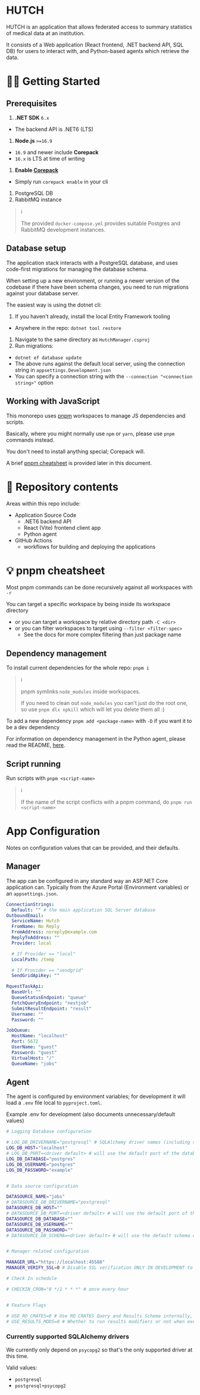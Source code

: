 # HUTCH

HUTCH is an application that allows federated access to summary statistics of medical data at an institution.

It consists of a Web application (React frontend, .NET backend API, SQL DB) for users to interact with, and Python-based agents which retrieve the data.

# 👩‍💻 Getting Started

## Prerequisites

1. **.NET SDK** `6.x`
  - The backend API is .NET6 (LTS)
1. **Node.js** `>=16.9`
  - `16.9` and newer include **Corepack**
  - `16.x` is LTS at time of writing
1. **Enable [Corepack](https://nodejs.org/api/corepack.html)**
  - Simply run `corepack enable` in your cli
1. PostgreSQL DB
1. RabbitMQ instance

> ℹ️
> 
> The provided `docker-compose.yml` provides suitable Postgres and RabbitMQ development instances.

## Database setup

The application stack interacts with a PostgreSQL database, and uses code-first migrations for managing the database schema.

When setting up a new environment, or running a newer version of the codebase if there have been schema changes, you need to run migrations against your database server.

The easiest way is using the dotnet cli:

1. If you haven't already, install the local Entity Framework tooling

- Anywhere in the repo: `dotnet tool restore`

1. Navigate to the same directory as `HutchManager.csproj`
1. Run migrations:

- `dotnet ef database update`
- The above runs against the default local server, using the connection string in `appsettings.Development.json`
- You can specify a connection string with the `--connection "<connection string>"` option

## Working with JavaScript

This monorepo uses [pnpm](https://pnpm.io) workspaces to manage JS dependencies and scripts.

Basically, where you might normally use `npm` or `yarn`, please use `pnpm` commands instead.

You don't need to install anything special; Corepack will.

A brief [pnpm cheatsheet](#-pnpm-cheatsheet) is provided later in this document.

# 📁 Repository contents

Areas within this repo include:

- Application Source Code
  - .NET6 backend API
  - React (Vite) frontend client app
  - Python agent
- GitHub Actions
  - workflows for building and deploying the applications
# 💡 pnpm cheatsheet

Most pnpm commands can be done recursively against all workspaces with `-r`

You can target a specific workspace by being inside its workspace directory

- or you can target a workspace by relative directory path `-C <dir>`
- or you can filter workspaces to target using `--filter <filter-spec>`
  - See the docs for more complex filtering than just package name

## Dependency management

To install current dependencies for the whole repo: `pnpm i`

> ℹ
>
> pnpm symlinks `node_modules` inside workspaces.
>
> If you need to clean out `node_modules` you can't just do the root one, so use `pnpm dlx npkill` which will let you delete them all :)

To add a new dependency `pnpm add <package-name>` with `-D` if you want it to be a dev dependency

For information on dependency management in the Python agent, please read the README, [here](app/HutchAgent/README.md).

## Script running

Run scripts with `pnpm <script-name>`

> ℹ
>
> If the name of the script conflicts with a pnpm command, do `pnpm run <script-name>`

# App Configuration

Notes on configuration values that can be provided, and their defaults.

## Manager

The app can be configured in any standard way an ASP.NET Core application can. Typically from the Azure Portal (Environment variables) or an `appsettings.json`.

```yaml
ConnectionStrings:
  Default: "" # the main application SQL Server database
OutboundEmail:
  ServiceName: Hutch
  FromName: No Reply
  FromAddress: noreply@example.com
  ReplyToAddress: ""
  Provider: local

  # If Provider == "local"
  LocalPath: /temp

  # If Provider == "sendgrid"
  SendGridApiKey: ""

RquestTaskApi:
  BaseUrl: ""
  QueueStatusEndpoint: "queue"
  FetchQueryEndpoint: "nextjob"
  SubmitResultEndpoint: "result"
  Username: ""
  Password: ""

JobQueue:
  HostName: "localhost"
  Port: 5672
  UserName: "guest"
  Password: "guest"
  VirtualHost: "/"
  QueueName: "jobs"
```

## Agent

The agent is configured by environment variables; for development it will load a `.env` file local to `pyproject.toml`.

Example .env for development (also documents unnecessary/default values)

```sh
# Logging Database configuration

# LOG_DB_DRIVERNAME="postgresql" # SQLAlchemy driver names (including short names). See currently supported list.
LOG_DB_HOST="localhost"
# LOG_DB_PORT=<driver default> # will use the default port of the database driver
LOG_DB_DATABASE="postgres"
LOG_DB_USERNAME="postgres"
LOG_DB_PASSWORD="example"


# Data source configuration

DATASOURCE_NAME="jobs"
# DATASOURCE_DB_DRIVERNAME="postgresql"
DATASOURCE_DB_HOST=""
# DATASOURCE_DB_PORT=<driver default> # will use the default port of the database driver
DATASOURCE_DB_DATABASE=""
DATASOURCE_DB_USERNAME=""
DATASOURCE_DB_PASSWORD=""
# DATASOURCE_DB_SCHEMA=<driver default> # will use the default schema of the database driver (e.g. `public` for postgres, `dbo` for MSSQL...)


# Manager related configuration

MANAGER_URL="https://localhost:45588"
MANAGER_VERIFY_SSL=0 # Disable SSL verification ONLY IN DEVELOPMENT to allow for self-signed certs. Actual in-app default is 1.

# Check In schedule

# CHECKIN_CRON="0 */1 * * *" # once every hour


# Feature Flags

# USE_RO_CRATES=0 # Use RO CRATES Query and Results Schema internally, instead of Rquest
# USE_RESULTS_MODS=0 # Whether to run results modifiers or not when executing a query
```

### Currently supported SQLAlchemy drivers

We currently only depend on `psycopg2` so that's the only supported driver at this time.

Valid values:

- `postgresql`
- `postgresql+psycopg2`
